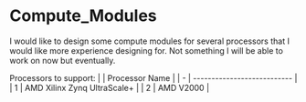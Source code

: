# Compute_Modules
I would like to design some compute modules for several processors that I would like more experience designing for. Not something I will be able to work on now but eventually.

Processors to support:
|   | Processor Name              |
| - | --------------------------- |
| 1 | AMD Xilinx Zynq UltraScale+ |
| 2 | AMD V2000                   |
